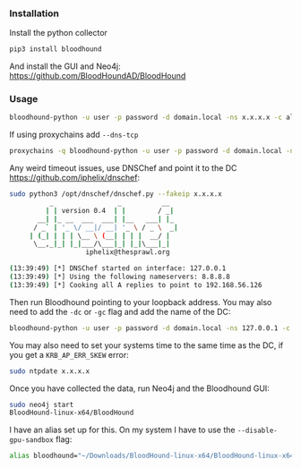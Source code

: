 ### Installation

Install the python collector

```bash
pip3 install bloodhound
```

And install the GUI and Neo4j: https://github.com/BloodHoundAD/BloodHound
### Usage

```bash
bloodhound-python -u user -p password -d domain.local -ns x.x.x.x -c all
```

If using proxychains add `--dns-tcp`

```bash
proxychains -q bloodhound-python -u user -p password -d domain.local -ns x.x.x.x -c alll --dns-tcp
```

Any weird timeout issues, use DNSChef and point it to the DC https://github.com/iphelix/dnschef:

```bash
sudo python3 /opt/dnschef/dnschef.py --fakeip x.x.x.x
          _                _          __  
         | | version 0.4  | |        / _| 
       __| |_ __  ___  ___| |__   ___| |_ 
      / _` | '_ \/ __|/ __| '_ \ / _ \  _|
     | (_| | | | \__ \ (__| | | |  __/ |  
      \__,_|_| |_|___/\___|_| |_|\___|_|  
                   iphelix@thesprawl.org  

(13:39:49) [*] DNSChef started on interface: 127.0.0.1
(13:39:49) [*] Using the following nameservers: 8.8.8.8
(13:39:49) [*] Cooking all A replies to point to 192.168.56.126
```

Then run Bloodhound pointing to your loopback address. You may also need to add the `-dc` or `-gc` flag and add the name of the DC:

```bash
bloodhound-python -u user -p password -d domain.local -ns 127.0.0.1 -c all -dc dc_name
```

You may also need to set your systems time to the same time as the DC, if you get a `KRB_AP_ERR_SKEW` error:

```bash
sudo ntpdate x.x.x.x
```

Once you have collected the data, run Neo4j and the Bloodhound GUI:

```bash
sudo neo4j start
BloodHound-linux-x64/BloodHound
```

I have an alias set up for this. On my system I have to use the `--disable-gpu-sandbox` flag:

```bash
alias bloodhound="~/Downloads/BloodHound-linux-x64/BloodHound-linux-x64/BloodHound --disable-gpu-sandbox"
```


